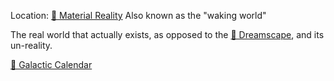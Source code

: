 Location: [🌌 Material Reality](🌌%20Material%20Reality.md)
Also known as the "waking world"


The real world that actually exists, as opposed to the [🌌 Dreamscape](🌌%20Dreamscape.md), and its un-reality.

[📅 Galactic Calendar](📅%20Galactic%20Calendar.md)